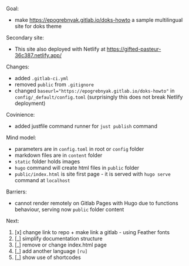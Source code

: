 Goal: 

- make <https://epogrebnyak.gitlab.io/doks-howto> a sample multilingual site for doks theme

Secondary site:

- This site also deployed with Netlify at https://gifted-pasteur-36c387.netlify.app/

Changes:

- added `.gitlab-ci.yml`
- removed `public` from `.gitignore`
- changed `baseurl="https://epogrebnyak.gitlab.io/doks-howto"` in `config/_default/config.toml`
  (surprisingly this does not break Netlify deployment)

Covinience:

- added justfile command runner for `just publish` command

Mind model:

- parameters are in `config.toml` in root or `config` folder
- markdown files are in `content` folder
- `static` folder holds images 
- `hugo` command will create html files in `public` folder
- `public/index.html` is site first page - it is served with `hugo serve` command at `localhost`

Barriers:

- cannot render remotely on Gitlab Pages with Hugo due to functions behaviour, serving now `public` folder content

Next:

1. [x] change link to repo + make link a gitlab - using Feather fonts
2. [_] simplify documentation structure
3. [_] remove or change index.html page
4. [_] add another language `[ru]`
5. [_] show use of shortcodes
